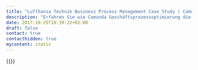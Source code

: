 ```yaml
---
title: "Lufthansa Technik Business Process Management Case Study | Camunda BPM"
description: "Erfahren Sie wie Camunda Geschäftsprozessoptimierung die Lufthansa Technik AG zum Erfolg beigetragen hat. Camunda ist der Marktführer für Workflow-Automatisierung und Geschäftsprozessmanagement. Holen Sie sich heute Ihre 30-Tage-Testversion."
date: 2017-10-25T10:39:22+02:00
draft: false
contact: true
contacthidden: true
mycontent: static
---
```

{{<case-study-single
company="Lufthansa Technik AG"
companydescription="<p>Lufthansa Technik ist einer der führenden herstellerunabhängigen Anbieter für Wartungs-, Reparatur- und Überholungsservices sowie Modifikationen in der zivilen Luftfahrtindustrie. Mit maßgeschneiderten Instandhaltungsprogrammen und modernsten Reparaturverfahren stellt Lufthansa Technik kontinuierlich die Zuverlässigkeit und Verfügbarkeit der Flotten ihrer Kunden sicher. Lufthansa Technik ist ein international lizenzierter Reparatur-, Herstellungs- und Entwicklungsbetrieb. Mit ihren sechs Geschäftsfeldern (Wartung, Überholung, Geräteversorgung, Triebwerke, Fahrwerke und VIP Services) bietet Lufthansa Technik ihren rund 750 Kunden einen Komplett-Service an flugzeugtechnischen Dienstleistungen.</p>"
customerquote="<p><q>Mit Camunda BPM haben wir eine schlanke und stabile Plattform für unsere agilen BPM/SOA-Vorhaben in einem komplexen Prozessumfeld gefunden. Die Performance und Zuverlässigkeit von Camunda BPM wurde in verschiedenen Projekten unter Beweis gestellt und hat unsere Entscheidung für das Produkt bestätigt.</q></p>-Tobias Mohr, Teamleiter IT Projekte und Systeme"
teaser=""
usecase=""
videolink=""
logo="//images.ctfassets.net/vpidbgnakfvf/49xJbX9bDGo64ygo4QYg6u/4ea3ec629881582d409fe02241752557/lufthansa-technik.svg"
pdf=""
thumbnail="">}}